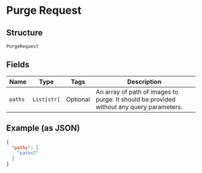 
# Purge Request

## Structure

`PurgeRequest`

## Fields

| Name | Type | Tags | Description |
|  --- | --- | --- | --- |
| `paths` | `List[str]` | Optional | An array of path of images to purge. It should be provided without any query parameters. |

## Example (as JSON)

```json
{
  "paths": [
    "paths7"
  ]
}
```


